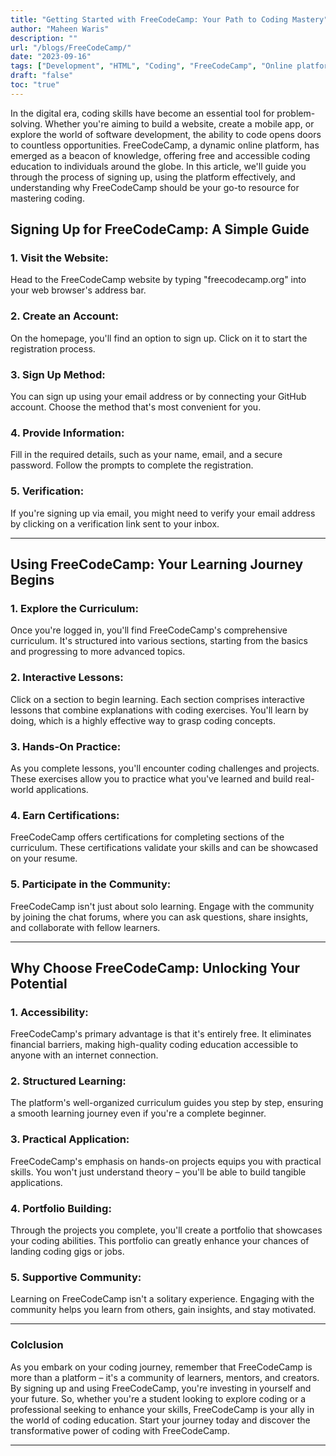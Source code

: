 ```yaml
---
title: "Getting Started with FreeCodeCamp: Your Path to Coding Mastery"
author: "Maheen Waris"
description: ""
url: "/blogs/FreeCodeCamp/"
date: "2023-09-16"
tags: ["Development", "HTML", "Coding", "FreeCodeCamp", "Online platform"]
draft: "false"
toc: "true"
---
```


In the digital era, coding skills have become an essential tool for problem-solving. Whether you're aiming to build a website, create a mobile app, or explore the world of software development, the ability to code opens doors to countless opportunities. FreeCodeCamp, a dynamic online platform, has emerged as a beacon of knowledge, offering free and accessible coding education to individuals around the globe. In this article, we'll guide you through the process of signing up, using the platform effectively, and understanding why FreeCodeCamp should be your go-to resource for mastering coding.

## Signing Up for FreeCodeCamp: A Simple Guide

### 1. Visit the Website:

Head to the FreeCodeCamp website by typing "freecodecamp.org" into your web browser's address bar.

### 2. Create an Account:

On the homepage, you'll find an option to sign up. Click on it to start the registration process.

### 3. Sign Up Method:

You can sign up using your email address or by connecting your GitHub account. Choose the method that's most convenient for you.

### 4. Provide Information:

Fill in the required details, such as your name, email, and a secure password. Follow the prompts to complete the registration.

### 5. Verification:

If you're signing up via email, you might need to verify your email address by clicking on a verification link sent to your inbox.

<hr>

## Using FreeCodeCamp: Your Learning Journey Begins

### 1. Explore the Curriculum:

Once you're logged in, you'll find FreeCodeCamp's comprehensive curriculum. It's structured into various sections, starting from the basics and progressing to more advanced topics.

### 2. Interactive Lessons:

Click on a section to begin learning. Each section comprises interactive lessons that combine explanations with coding exercises. You'll learn by doing, which is a highly effective way to grasp coding concepts.

### 3. Hands-On Practice:

As you complete lessons, you'll encounter coding challenges and projects. These exercises allow you to practice what you've learned and build real-world applications.

### 4. Earn Certifications:

FreeCodeCamp offers certifications for completing sections of the curriculum. These certifications validate your skills and can be showcased on your resume.

### 5. Participate in the Community:

FreeCodeCamp isn't just about solo learning. Engage with the community by joining the chat forums, where you can ask questions, share insights, and collaborate with fellow learners.

<hr>

## Why Choose FreeCodeCamp: Unlocking Your Potential

### 1. Accessibility:

FreeCodeCamp's primary advantage is that it's entirely free. It eliminates financial barriers, making high-quality coding education accessible to anyone with an internet connection.

### 2. Structured Learning:

The platform's well-organized curriculum guides you step by step, ensuring a smooth learning journey even if you're a complete beginner.

### 3. Practical Application:

FreeCodeCamp's emphasis on hands-on projects equips you with practical skills. You won't just understand theory – you'll be able to build tangible applications.

### 4. Portfolio Building:

Through the projects you complete, you'll create a portfolio that showcases your coding abilities. This portfolio can greatly enhance your chances of landing coding gigs or jobs.

### 5. Supportive Community:

Learning on FreeCodeCamp isn't a solitary experience. Engaging with the community helps you learn from others, gain insights, and stay motivated.

<hr>

### Colclusion

As you embark on your coding journey, remember that FreeCodeCamp is more than a platform – it's a community of learners, mentors, and creators. By signing up and using FreeCodeCamp, you're investing in yourself and your future. So, whether you're a student looking to explore coding or a professional seeking to enhance your skills, FreeCodeCamp is your ally in the world of coding education. Start your journey today and discover the transformative power of coding with FreeCodeCamp.

---
